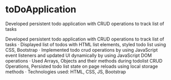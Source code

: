 # toDoApplication
Developed persistent todo application with CRUD operations to track list of tasks

Developed persistent todo application with CRUD operations to track list of tasks · Displayed list of todos with HTML list elements, styled todo list using CSS, Bootstrap
· Implemented todo crud operations by using JavaScript event listeners and updated UI dynamically by using JavaScript DOM operations
· Used Arrays, Objects and their methods during todolist CRUD Operations, Persisted todo list state on page reloads using local storage methods
· Technologies used: HTML, CSS, JS, Bootstrap

